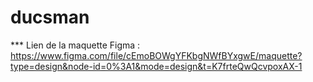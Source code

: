 # ducsman

*** Lien de la maquette Figma :
https://www.figma.com/file/cEmoBOWgYFKbgNWfBYxgwE/maquette?type=design&node-id=0%3A1&mode=design&t=K7frteQwQcvpoxAX-1  

